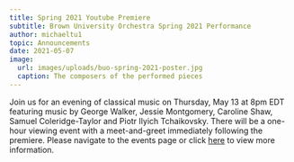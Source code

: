 ```yaml
---
title: Spring 2021 Youtube Premiere
subtitle: Brown University Orchestra Spring 2021 Performance
author: michaeltu1
topic: Announcements
date: 2021-05-07
image:
  url: images/uploads/buo-spring-2021-poster.jpg
  caption: The composers of the performed pieces
---
```

Join us for an evening of classical music on Thursday, May 13 at 8pm EDT featuring music by George Walker, Jessie Montgomery, Caroline Shaw, Samuel Coleridge-Taylor and Piotr Ilyich Tchaikovsky. There will be a one-hour viewing event with a meet-and-greet immediately following the premiere. Please navigate to the events page or click <a href="events">here</a> to view more information.